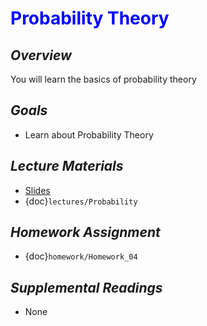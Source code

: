 # <span style="color: blue;"><b>Probability Theory</b></span>

## *Overview*
You will learn the basics of probability theory

## *Goals*
* Learn about Probability Theory

## *Lecture Materials*
* [Slides](https://docs.google.com/presentation/d/1qW-gCHY3bQMmB0-klM0crTD9020UG3DTlT_awlOhy2A/edit?usp=sharing)
* {doc}`lectures/Probability`

## *Homework Assignment*
* {doc}`homework/Homework_04`

## *Supplemental Readings*
* None
